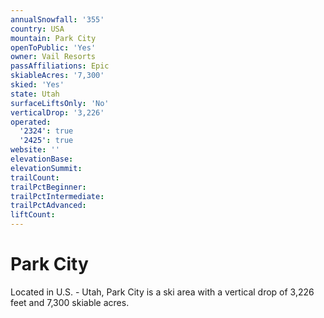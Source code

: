 ```yaml
---
annualSnowfall: '355'
country: USA
mountain: Park City
openToPublic: 'Yes'
owner: Vail Resorts
passAffiliations: Epic
skiableAcres: '7,300'
skied: 'Yes'
state: Utah
surfaceLiftsOnly: 'No'
verticalDrop: '3,226'
operated:
  '2324': true
  '2425': true
website: ''
elevationBase:
elevationSummit:
trailCount:
trailPctBeginner:
trailPctIntermediate:
trailPctAdvanced:
liftCount:
---
```



# Park City

Located in U.S. - Utah, Park City is a ski area with a vertical drop of 3,226 feet and 7,300 skiable acres.
